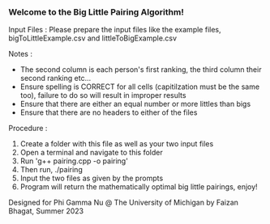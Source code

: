 ### Welcome to the Big Little Pairing Algorithm!

Input Files : 
Please prepare the input files like the example files, bigToLittleExample.csv and littleToBigExample.csv

Notes : 
- The second column is each person's first ranking, the third column their second ranking etc...
- Ensure spelling is CORRECT for all cells (capitilzation must be the same too), failure to do so will result in improper results
- Ensure that there are either an equal number or more littles than bigs
- Ensure that there are no headers to either of the files

Procedure : 
1. Create a folder with this file as well as your two input files
2. Open a terminal and navigate to this folder
3. Run 'g++ pairing.cpp -o pairing'
4. Then run, ./pairing
5. Input the two files as given by the prompts
6. Program will return the mathematically optimal big little pairings, enjoy!

Designed for Phi Gamma Nu @ The University of Michigan by Faizan Bhagat, Summer 2023
